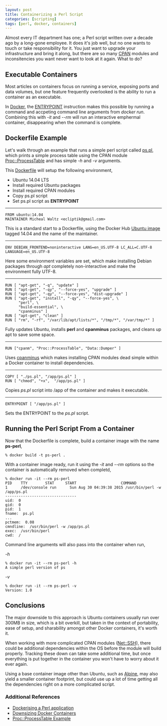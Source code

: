 ```yaml
---
layout: post
title: Containerizing a Perl Script
categories: [scripting]
tags: [perl, docker, containers]
---
```


Almost every IT department has one; a Perl script written over a decade ago by a long-gone employee. It does it's job well, but no one wants to touch or take responsibility for it. You just want to upgrade your infrastructure and bring it along, but there are so many [CPAN](http://www.cpan.org/) modules and inconsitencies you want never want to look at it again. What to do?

## Executable Containers

Most articles on containers focus on running a service, exposing ports and data volumes, but one feature frequently overlooked is the ability to run a container as an executable.

In [Docker](https://www.docker.com), the [ENTRYPOINT](https://docs.docker.com/reference/builder/#entrypoint) instruction makes this possible by running a command and accpeting command line arguments from *docker run*. Combining this with *-it* and *--rm* will run an interactive emphermal container, disappearing when the command is complete.

## Dockerfile Example

Let's walk through an example that runs a simple perl script called [ps.pl](https://gist.github.com/ecliptik/9a868cbe348d87a5141a#file-ps-pl), which prints a simple process table using the CPAN module [Proc::ProcessTable](http://search.cpan.org/~durist/Proc-ProcessTable-0.39/ProcessTable.pm) and has simple *-h* and *-v* arguments.

This [Dockerfile](https://gist.github.com/ecliptik/9a868cbe348d87a5141a#file-dockerfile) will setup the following environment,

- Ubuntu 14.04 LTS
- Install required Ubuntu packages
- Install required CPAN modules
- Copy ps.pl script
- Set ps.pl script as **ENTRYPOINT**

---

```
FROM ubuntu:14.04
MAINTAINER Micheal Waltz <ecliptik@gmail.com>
```

This is a standard start to a Dockerfile, using the Docker Hub [Ubuntu image](https://hub.docker.com/_/ubuntu/) tagged 14.04 and the name of the maintainer.

---

```
ENV DEBIAN_FRONTEND=noninteractive LANG=en_US.UTF-8 LC_ALL=C.UTF-8 LANGUAGE=en_US.UTF-8
```

Here some environment variables are set, which make installing Debian packages through *apt* completely non-interactive and make the environment fully UTF-8.

---

```
RUN [ "apt-get", "-q", "update" ]
RUN [ "apt-get", "-qy", "--force-yes", "upgrade" ]
RUN [ "apt-get", "-qy", "--force-yes", "dist-upgrade" ]
RUN [ "apt-get", "install", "-qy", "--force-yes", \
      "perl", \
      "build-essential", \
      "cpanminus" ]
RUN [ "apt-get", "clean" ]
RUN [ "rm", "-rf", "/var/lib/apt/lists/*", "/tmp/*", "/var/tmp/*" ]
```

Fully updates Ubuntu, installs **perl** and **cpanminus** packages, and cleans up apt to save some space.

---

```
RUN ["cpanm", "Proc::ProcessTable", "Data::Dumper" ]
```

Uses [cpanminus](http://search.cpan.org/~miyagawa/App-cpanminus-0.05/cpanm) which makes installing CPAN modules dead simple within a Docker container to install dependencies.

---

```
COPY [ "./ps.pl", "/app/ps.pl" ]
RUN [ "chmod", "+x",  "/app/ps.pl" ]
```

Copies *ps.pl* script into /app of the container and makes it executable.

---

```
ENTRYPOINT [ "/app/ps.pl" ]
```

Sets the ENTRYPOINT to the *ps.pl* script.

## Running the Perl Script From a Container

Now that the Dockerfile is complete, build a container image with the name **ps-perl**,

```shell
% docker build -t ps-perl .
```

With a container image ready, run it using the *-it* and *--rm* options so the container is automatically removed when completd,

```shell
% docker run -it --rm ps-perl
PID    TTY        STAT     START                    COMMAND
1      /dev/console run      Sun Aug 30 04:39:38 2015 /usr/bin/perl -w /app/ps.pl
--------------------------------
uid:  0
gid:  0
pid:  1
fname:  ps.pl
...
pctmem:  0.08
cmndline:  /usr/bin/perl -w /app/ps.pl
exec:  /usr/bin/perl
cwd:  /
```

Command line arguments will also pass into the container when run,

*-h*

```shell
% docker run -it --rm ps-perl -h
A simple perl version of ps
```

*-v*

```shell
% docker run -it --rm ps-perl -v
Version: 1.0
```

## Conclusions

The major downside to this approach is Ubuntu containers usually run over 300MB in size, which is a bit overkill, but taken in the context of portability, ease of setup, and sharability amongst other Docker containers, it's worth it.

When working with more complicated CPAN modules ([Net::SSH](http://search.cpan.org/dist/Net-SSH/SSH.pm)), there could be additional dependencies within the OS before the module will build properly. Tracking these down can take some additional time, but once everything is put together in the container you won't have to worry about it ever again.

Using a base container image other than Ubuntu, such as [Alpine](https://hub.docker.com/_/perl/), may also yield a smaller container footprint, but could use up a lot of time getting all the dependencies right on a more complicated script.

### Additional References

- [Dockerising a Perl application](http://robn.io/docker-perl/)
- [Downsizing Docker Containers](https://intercityup.com/blog/downsizing-docker-containers.html)
- [Proc::ProcessTable Example](http://search.cpan.org/~durist/Proc-ProcessTable-0.39/ProcessTable.pm)
